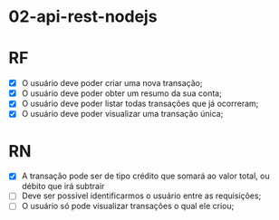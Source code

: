 # 02-api-rest-nodejs

# RF

- [x] O usuário deve poder criar uma nova transação;
- [x] O usuário deve poder obter um resumo da sua conta;
- [x] O usuário deve poder listar todas transações que já ocorreram;
- [x] O usuário deve poder visualizar uma transação única;

# RN

- [x] A transação pode ser de tipo crédito que somará ao valor total, ou débito que irá subtrair
- [ ] Deve ser possível identificarmos o usuário entre as requisições;
- [ ] O usuário só pode visualizar transações o qual ele criou;
